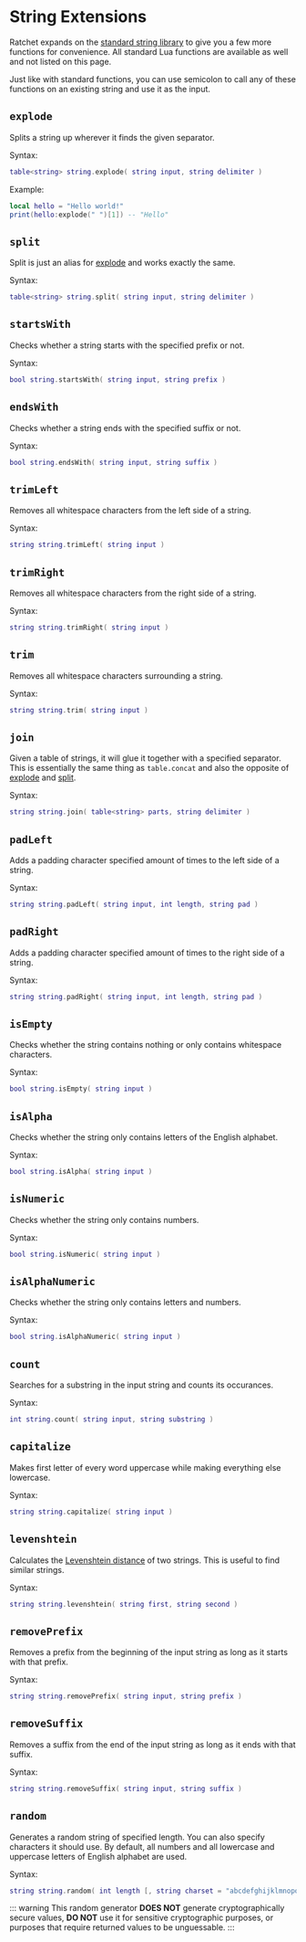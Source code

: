 # String Extensions
Ratchet expands on the [standard string library](https://www.lua.org/manual/5.1/manual.html#5.4) to give you a few more functions for convenience.
All standard Lua functions are available as well and not listed on this page.

Just like with standard functions, you can use semicolon to call any of these functions on an existing string and use it as the input.

## `explode` <Badge type="info" text="function" />
Splits a string up wherever it finds the given separator.

Syntax:
```lua
table<string> string.explode( string input, string delimiter )
```

Example:
```lua
local hello = "Hello world!"
print(hello:explode(" ")[1]) -- "Hello"
```

## `split` <Badge type="info" text="function" />
Split is just an alias for [explode](#explode) and works exactly the same.

Syntax:
```lua
table<string> string.split( string input, string delimiter )
```

## `startsWith` <Badge type="info" text="function" />
Checks whether a string starts with the specified prefix or not.

Syntax:
```lua
bool string.startsWith( string input, string prefix )
```

## `endsWith` <Badge type="info" text="function" />
Checks whether a string ends with the specified suffix or not.

Syntax:
```lua
bool string.endsWith( string input, string suffix )
```

## `trimLeft` <Badge type="info" text="function" />
Removes all whitespace characters from the left side of a string.

Syntax:
```lua
string string.trimLeft( string input )
```

## `trimRight` <Badge type="info" text="function" />
Removes all whitespace characters from the right side of a string.

Syntax:
```lua
string string.trimRight( string input )
```

## `trim` <Badge type="info" text="function" />
Removes all whitespace characters surrounding a string.

Syntax:
```lua
string string.trim( string input )
```

## `join` <Badge type="info" text="function" />
Given a table of strings, it will glue it together with a specified separator.
This is essentially the same thing as `table.concat` and also the opposite of [explode](#explode) and [split](#split).

Syntax:
```lua
string string.join( table<string> parts, string delimiter )
```

## `padLeft` <Badge type="info" text="function" />
Adds a padding character specified amount of times to the left side of a string.

Syntax:
```lua
string string.padLeft( string input, int length, string pad )
```

## `padRight` <Badge type="info" text="function" />
Adds a padding character specified amount of times to the right side of a string.

Syntax:
```lua
string string.padRight( string input, int length, string pad )
```

## `isEmpty` <Badge type="info" text="function" />
Checks whether the string contains nothing or only contains whitespace characters.

Syntax:
```lua
bool string.isEmpty( string input )
```

## `isAlpha` <Badge type="info" text="function" />
Checks whether the string only contains letters of the English alphabet.

Syntax:
```lua
bool string.isAlpha( string input )
```

## `isNumeric` <Badge type="info" text="function" />
Checks whether the string only contains numbers.

Syntax:
```lua
bool string.isNumeric( string input )
```

## `isAlphaNumeric` <Badge type="info" text="function" />
Checks whether the string only contains letters and numbers.

Syntax:
```lua
bool string.isAlphaNumeric( string input )
```

## `count` <Badge type="info" text="function" />
Searches for a substring in the input string and counts its occurances.

Syntax:
```lua
int string.count( string input, string substring )
```

## `capitalize` <Badge type="info" text="function" />
Makes first letter of every word uppercase while making everything else lowercase.

Syntax:
```lua
string string.capitalize( string input )
```

## `levenshtein` <Badge type="info" text="function" />
Calculates the [Levenshtein distance](https://en.wikipedia.org/wiki/Levenshtein_distance) of two strings.
This is useful to find similar strings.

Syntax:
```lua
string string.levenshtein( string first, string second )
```

## `removePrefix` <Badge type="info" text="function" />
Removes a prefix from the beginning of the input string as long as it starts with that prefix.

Syntax:
```lua
string string.removePrefix( string input, string prefix )
```

## `removeSuffix` <Badge type="info" text="function" />
Removes a suffix from the end of the input string as long as it ends with that suffix.

Syntax:
```lua
string string.removeSuffix( string input, string suffix )
```

## `random` <Badge type="info" text="function" />
Generates a random string of specified length. You can also specify characters it should use.
By default, all numbers and all lowercase and uppercase letters of English alphabet are used.

Syntax:
```lua
string string.random( int length [, string charset = "abcdefghijklmnopqrstuvwxyzABCDEFGHIJKLMNOPQRSTUVWXYZ0123456789" ] )
```

::: warning
This random generator **DOES NOT** generate cryptographically secure values, **DO NOT** use it for sensitive cryptographic purposes, or purposes that require returned values to be unguessable.
:::
